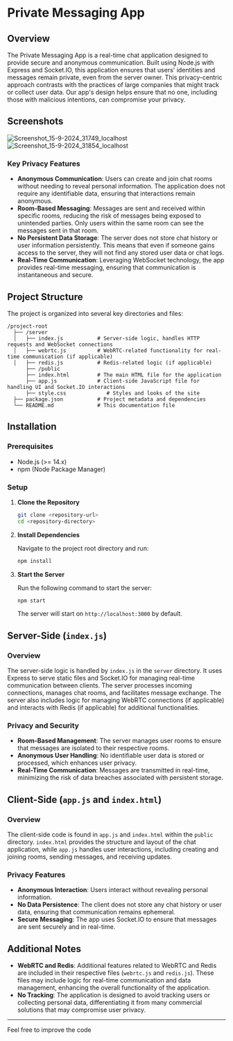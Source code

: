 # Private Messaging App

## Overview

The Private Messaging App is a real-time chat application designed to provide secure and anonymous communication. Built using Node.js with Express and Socket.IO, this application ensures that users' identities and messages remain private, even from the server owner. This privacy-centric approach contrasts with the practices of large companies that might track or collect user data. Our app's design helps ensure that no one, including those with malicious intentions, can compromise your privacy.

## Screenshots


![Screenshot_15-9-2024_31749_localhost](https://github.com/user-attachments/assets/0f166029-1f2d-4dc8-9ac7-a3f614bb2174)
![Screenshot_15-9-2024_31854_localhost](https://github.com/user-attachments/assets/94718be0-f6c4-4e33-80ce-689b0f7de7a9)


### Key Privacy Features

- **Anonymous Communication**: Users can create and join chat rooms without needing to reveal personal information. The application does not require any identifiable data, ensuring that interactions remain anonymous.
- **Room-Based Messaging**: Messages are sent and received within specific rooms, reducing the risk of messages being exposed to unintended parties. Only users within the same room can see the messages sent in that room.
- **No Persistent Data Storage**: The server does not store chat history or user information persistently. This means that even if someone gains access to the server, they will not find any stored user data or chat logs.
- **Real-Time Communication**: Leveraging WebSocket technology, the app provides real-time messaging, ensuring that communication is instantaneous and secure.

## Project Structure

The project is organized into several key directories and files:

```
/project-root
  ├── /server
  │   ├── index.js           # Server-side logic, handles HTTP requests and WebSocket connections
  │   ├── webrtc.js          # WebRTC-related functionality for real-time communication (if applicable)
  │   ├── redis.js           # Redis-related logic (if applicable)
      ├── /public
      ├── index.html         # The main HTML file for the application
      ├── app.js             # Client-side JavaScript file for handling UI and Socket.IO interactions
      ├── style.css             # Styles and looks of the site
  ├── package.json           # Project metadata and dependencies
  └── README.md              # This documentation file
```

## Installation

### Prerequisites

- Node.js (>= 14.x)
- npm (Node Package Manager)

### Setup

1. **Clone the Repository**

   ```bash
   git clone <repository-url>
   cd <repository-directory>
   ```

2. **Install Dependencies**

   Navigate to the project root directory and run:

   ```bash
   npm install
   ```

3. **Start the Server**

   Run the following command to start the server:

   ```bash
   npm start
   ```

   The server will start on `http://localhost:3000` by default.

## Server-Side (`index.js`)

### Overview

The server-side logic is handled by `index.js` in the `server` directory. It uses Express to serve static files and Socket.IO for managing real-time communication between clients. The server processes incoming connections, manages chat rooms, and facilitates message exchange. The server also includes logic for managing WebRTC connections (if applicable) and interacts with Redis (if applicable) for additional functionalities.

### Privacy and Security

- **Room-Based Management**: The server manages user rooms to ensure that messages are isolated to their respective rooms.
- **Anonymous User Handling**: No identifiable user data is stored or processed, which enhances user privacy.
- **Real-Time Communication**: Messages are transmitted in real-time, minimizing the risk of data breaches associated with persistent storage.

## Client-Side (`app.js` and `index.html`)

### Overview

The client-side code is found in `app.js` and `index.html` within the `public` directory. `index.html` provides the structure and layout of the chat application, while `app.js` handles user interactions, including creating and joining rooms, sending messages, and receiving updates.

### Privacy Features

- **Anonymous Interaction**: Users interact without revealing personal information.
- **No Data Persistence**: The client does not store any chat history or user data, ensuring that communication remains ephemeral.
- **Secure Messaging**: The app uses Socket.IO to ensure that messages are sent securely and in real-time.

## Additional Notes

- **WebRTC and Redis**: Additional features related to WebRTC and Redis are included in their respective files (`webrtc.js` and `redis.js`). These files may include logic for real-time communication and data management, enhancing the overall functionality of the application.
- **No Tracking**: The application is designed to avoid tracking users or collecting personal data, differentiating it from many commercial solutions that may compromise user privacy.

---

Feel free to improve the code
